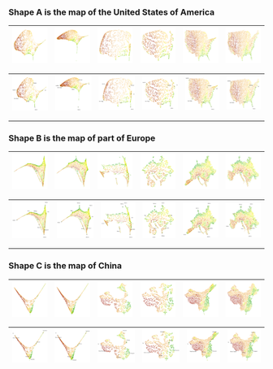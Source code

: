 
### Shape A is the map of the United States of America

| ![LLE](/aspect-ratio-plots/Geographic_explain/US/US_LLE_02_colored.png) | ![LE](/aspect-ratio-plots/Geographic_explain/US/US_LE_02_colored.png) | ![UMAP](/aspect-ratio-plots/Geographic_explain/US/US_Umap_02_colored.png) | ![t-SNE](/aspect-ratio-plots/Geographic_explain/US/US_t-SNE_01_colored.png) | ![Isomap](/aspect-ratio-plots/Geographic_explain/US/US_Isomap_01_colored.png) | ![LTSA](/aspect-ratio-plots/Geographic_explain/US/US_LTSA_01_colored.png) |
|:---:|:---:|:---:|:---:|:---:|:---:|

| ![LLE](/aspect-ratio-plots/Geographic_explain/US/US_LLE_02_colored_cities.png) | ![LE](/aspect-ratio-plots/Geographic_explain/US/US_LE_02_colored_cities.png) | ![UMAP](/aspect-ratio-plots/Geographic_explain/US/US_Umap_02_colored_cities.png) | ![t-SNE](/aspect-ratio-plots/Geographic_explain/US/US_t-SNE_01_colored_cities.png) | ![Isomap](/aspect-ratio-plots/Geographic_explain/US/US_Isomap_01_colored_cities.png) | ![LTSA](/aspect-ratio-plots/Geographic_explain/US/US_LTSA_01_colored_cities.png) |
|:---:|:---:|:---:|:---:|:---:|:---:|

---

### Shape B is the map of part of Europe

| ![LLE](/aspect-ratio-plots/Geographic_explain/EU/EU_LLE_02_colored.png) | ![LE](/aspect-ratio-plots/Geographic_explain/EU/EU_LE_02_colored.png) | ![UMAP](/aspect-ratio-plots/Geographic_explain/EU/EU_Umap_02_colored.png) | ![t-SNE](/aspect-ratio-plots/Geographic_explain/EU/EU_t-SNE_01_colored.png) | ![Isomap](/aspect-ratio-plots/Geographic_explain/EU/EU_Isomap_01_colored.png) | ![LTSA](/aspect-ratio-plots/Geographic_explain/EU/EU_LTSA_01_colored.png) |
|:---:|:---:|:---:|:---:|:---:|:---:|

| ![LLE](/aspect-ratio-plots/Geographic_explain/EU/EU_LLE_02_colored_cities.png) | ![LE](/aspect-ratio-plots/Geographic_explain/EU/EU_LE_02_colored_cities.png) | ![UMAP](/aspect-ratio-plots/Geographic_explain/EU/EU_Umap_02_colored_cities.png) | ![t-SNE](/aspect-ratio-plots/Geographic_explain/EU/EU_t-SNE_01_colored_cities.png) | ![Isomap](/aspect-ratio-plots/Geographic_explain/EU/EU_Isomap_01_colored_cities.png) | ![LTSA](/aspect-ratio-plots/Geographic_explain/EU/EU_LTSA_01_colored_cities.png) |
|:---:|:---:|:---:|:---:|:---:|:---:|

---

### Shape C is the map of China

| ![LLE](/aspect-ratio-plots/Geographic_explain/CN/CN_LLE_01_colored.png) | ![LE](/aspect-ratio-plots/Geographic_explain/CN/CN_LE_01_colored.png) | ![UMAP](/aspect-ratio-plots/Geographic_explain/CN/CN_Umap_01_colored.png) | ![t-SNE](/aspect-ratio-plots/Geographic_explain/CN/CN_t-SNE_01_colored.png) | ![Isomap](/aspect-ratio-plots/Geographic_explain/CN/CN_Isomap_01_colored.png) | ![LTSA](/aspect-ratio-plots/Geographic_explain/CN/CN_LTSA_01_colored.png) |
|:---:|:---:|:---:|:---:|:---:|:---:|

| ![LLE](/aspect-ratio-plots/Geographic_explain/CN/CN_LLE_01_colored_cities.png) | ![LE](/aspect-ratio-plots/Geographic_explain/CN/CN_LE_01_colored_cities.png) | ![UMAP](/aspect-ratio-plots/Geographic_explain/CN/CN_Umap_01_colored_cities.png) | ![t-SNE](/aspect-ratio-plots/Geographic_explain/CN/CN_t-SNE_01_colored_cities.png) | ![Isomap](/aspect-ratio-plots/Geographic_explain/CN/CN_Isomap_01_colored_cities.png) | ![LTSA](/aspect-ratio-plots/Geographic_explain/CN/CN_LTSA_01_colored_cities.png) |
|:---:|:---:|:---:|:---:|:---:|:---:|


<!-- | ![Isomap](aspect-ratio-plots/China_map/ChinaMap_Isomap_noName_69.png) | ![LE](aspect-ratio-plots/China_map/ChinaMap_LE_noName_69.png) | ![LLE](aspect-ratio-plots/China_map/ChinaMap_LLE_noName_69.png) | ![LTSA](aspect-ratio-plots/China_map/ChinaMap_LTSA_noName_69.png) | ![UMAP](aspect-ratio-plots/China_map/ChinaMap_Umap_noName_69.png) | ![t-SNE](aspect-ratio-plots/China_map/ChinaMap_t-SNE_noName_69.png) |
|:---:|:---:|:---:|:---:|:---:|:---:|
| Isomap | LE | LLE | LTSA | UMAP | t-SNE |

| ![Isomap](aspect-ratio-plots/China_map/ChinaMap_Isomap_Name_69.png) | ![LE](aspect-ratio-plots/China_map/ChinaMap_LE_Name_69.png) | ![LLE](aspect-ratio-plots/China_map/ChinaMap_LLE_Name_69.png) | ![LTSA](aspect-ratio-plots/China_map/ChinaMap_LTSA_Name_69.png) | ![UMAP](aspect-ratio-plots/China_map/ChinaMap_Umap_Name_69.png) | ![t-SNE](aspect-ratio-plots/China_map/ChinaMap_t-SNE_Name_69.png) |
|:---:|:---:|:---:|:---:|:---:|:---:|
| Isomap | LE | LLE | LTSA | UMAP | t-SNE | -->
